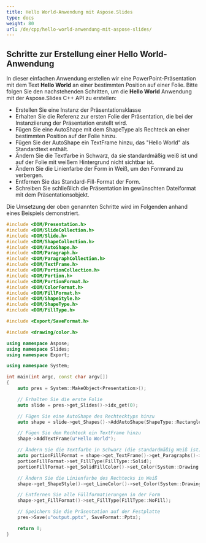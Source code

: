 ```yaml
---
title: Hello World-Anwendung mit Aspose.Slides
type: docs
weight: 80
url: /de/cpp/hello-world-anwendung-mit-aspose-slides/
---
```


## **Schritte zur Erstellung einer Hello World-Anwendung**
In dieser einfachen Anwendung erstellen wir eine PowerPoint-Präsentation mit dem Text **Hello World** an einer bestimmten Position auf einer Folie. Bitte folgen Sie den nachstehenden Schritten, um die **Hello World** Anwendung mit der Aspose.Slides C++ API zu erstellen:

- Erstellen Sie eine Instanz der Präsentationsklasse
- Erhalten Sie die Referenz zur ersten Folie der Präsentation, die bei der Instanziierung der Präsentation erstellt wird.
- Fügen Sie eine AutoShape mit dem ShapeType als Rechteck an einer bestimmten Position auf der Folie hinzu.
- Fügen Sie der AutoShape ein TextFrame hinzu, das "Hello World" als Standardtext enthält.
- Ändern Sie die Textfarbe in Schwarz, da sie standardmäßig weiß ist und auf der Folie mit weißem Hintergrund nicht sichtbar ist.
- Ändern Sie die Linienfarbe der Form in Weiß, um den Formrand zu verbergen.
- Entfernen Sie das Standard-Fill-Format der Form.
- Schreiben Sie schließlich die Präsentation im gewünschten Dateiformat mit dem Präsentationsobjekt.

Die Umsetzung der oben genannten Schritte wird im Folgenden anhand eines Beispiels demonstriert.

``` cpp
#include <DOM/Presentation.h>
#include <DOM/SlideCollection.h>
#include <DOM/Slide.h>
#include <DOM/ShapeCollection.h>
#include <DOM/AutoShape.h>
#include <DOM/Paragraph.h>
#include <DOM/ParagraphCollection.h>
#include <DOM/TextFrame.h>
#include <DOM/PortionCollection.h>
#include <DOM/Portion.h>
#include <DOM/PortionFormat.h>
#include <DOM/ColorFormat.h>
#include <DOM/FillFormat.h>
#include <DOM/ShapeStyle.h>
#include <DOM/ShapeType.h>
#include <DOM/FillType.h>

#include <Export/SaveFormat.h>

#include <drawing/color.h>

using namespace Aspose;
using namespace Slides;
using namespace Export;

using namespace System;

int main(int argc, const char argv[])
{
    auto pres = System::MakeObject<Presentation>();

    // Erhalten Sie die erste Folie
    auto slide = pres->get_Slides()->idx_get(0);

    // Fügen Sie eine AutoShape des Rechtecktyps hinzu
    auto shape = slide->get_Shapes()->AddAutoShape(ShapeType::Rectangle, 150.0f, 75.0f, 150.0f, 50.0f);

    // Fügen Sie dem Rechteck ein TextFrame hinzu
    shape->AddTextFrame(u"Hello World");

    // Ändern Sie die Textfarbe in Schwarz (die standardmäßig Weiß ist)
    auto portionFillFormat = shape->get_TextFrame()->get_Paragraphs()->idx_get(0)->get_Portions()->idx_get(0)->get_PortionFormat()->get_FillFormat();
    portionFillFormat->set_FillType(FillType::Solid);
    portionFillFormat->get_SolidFillColor()->set_Color(System::Drawing::Color::get_Black());

    // Ändern Sie die Linienfarbe des Rechtecks in Weiß
    shape->get_ShapeStyle()->get_LineColor()->set_Color(System::Drawing::Color::get_White());

    // Entfernen Sie alle Füllformatierungen in der Form
    shape->get_FillFormat()->set_FillType(FillType::NoFill);

    // Speichern Sie die Präsentation auf der Festplatte
    pres->Save(u"output.pptx", SaveFormat::Pptx);

    return 0;
}
```